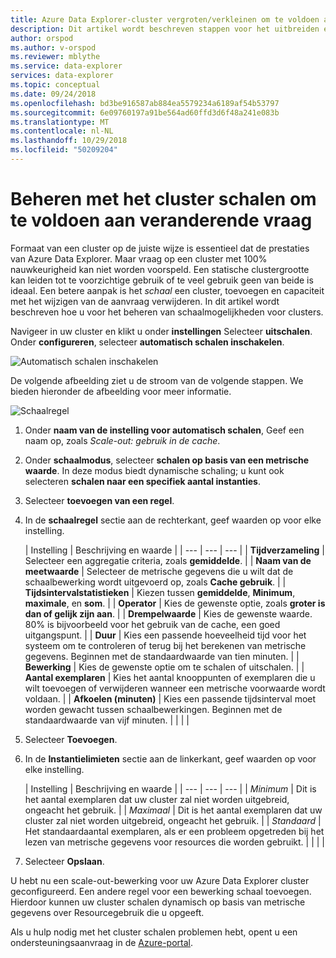 ```yaml
---
title: Azure Data Explorer-cluster vergroten/verkleinen om te voldoen aan de veranderende vraag
description: Dit artikel wordt beschreven stappen voor het uitbreiden en schalen in een Azure Data Explorer-cluster op basis van veranderende vraag.
author: orspod
ms.author: v-orspod
ms.reviewer: mblythe
ms.service: data-explorer
services: data-explorer
ms.topic: conceptual
ms.date: 09/24/2018
ms.openlocfilehash: bd3be916587ab884ea5579234a6189af54b53797
ms.sourcegitcommit: 6e09760197a91be564ad60ffd3d6f48a241e083b
ms.translationtype: MT
ms.contentlocale: nl-NL
ms.lasthandoff: 10/29/2018
ms.locfileid: "50209204"
---
```

# <a name="manage-cluster-scaling-to-accommodate-changing-demand"></a>Beheren met het cluster schalen om te voldoen aan veranderende vraag

Formaat van een cluster op de juiste wijze is essentieel dat de prestaties van Azure Data Explorer. Maar vraag op een cluster met 100% nauwkeurigheid kan niet worden voorspeld. Een statische clustergrootte kan leiden tot te voorzichtige gebruik of te veel gebruik geen van beide is ideaal. Een betere aanpak is het *schaal* een cluster, toevoegen en capaciteit met het wijzigen van de aanvraag verwijderen. In dit artikel wordt beschreven hoe u voor het beheren van schaalmogelijkheden voor clusters.

Navigeer in uw cluster en klikt u onder **instellingen** Selecteer **uitschalen**. Onder **configureren**, selecteer **automatisch schalen inschakelen**.

![Automatisch schalen inschakelen](media/manage-cluster-scaling/enable-autoscale.png)

De volgende afbeelding ziet u de stroom van de volgende stappen. We bieden hieronder de afbeelding voor meer informatie.

![Schaalregel](media/manage-cluster-scaling/scale-rule.png)

1. Onder **naam van de instelling voor automatisch schalen**, Geef een naam op, zoals *Scale-out: gebruik in de cache*.

1. Onder **schaalmodus**, selecteer **schalen op basis van een metrische waarde**. In deze modus biedt dynamische schaling; u kunt ook selecteren **schalen naar een specifiek aantal instanties**.

1. Selecteer **toevoegen van een regel**.

1. In de **schaalregel** sectie aan de rechterkant, geef waarden op voor elke instelling.

    | Instelling | Beschrijving en waarde |
    | --- | --- | --- |
    | **Tijdverzameling** | Selecteer een aggregatie criteria, zoals **gemiddelde**. |
    | **Naam van de meetwaarde** | Selecteer de metrische gegevens die u wilt dat de schaalbewerking wordt uitgevoerd op, zoals **Cache gebruik**. |
    | **Tijdsintervalstatistieken** | Kiezen tussen **gemiddelde**, **Minimum**, **maximale**, en **som**. |
    | **Operator** | Kies de gewenste optie, zoals **groter is dan of gelijk zijn aan**. |
    | **Drempelwaarde** | Kies de gewenste waarde. 80% is bijvoorbeeld voor het gebruik van de cache, een goed uitgangspunt. |
    | **Duur** | Kies een passende hoeveelheid tijd voor het systeem om te controleren of terug bij het berekenen van metrische gegevens. Beginnen met de standaardwaarde van tien minuten. |
    | **Bewerking** | Kies de gewenste optie om te schalen of uitschalen. |
    | **Aantal exemplaren** | Kies het aantal knooppunten of exemplaren die u wilt toevoegen of verwijderen wanneer een metrische voorwaarde wordt voldaan. |
    | **Afkoelen (minuten)** | Kies een passende tijdsinterval moet worden gewacht tussen schaalbewerkingen. Beginnen met de standaardwaarde van vijf minuten. |
    |  |  |

1. Selecteer **Toevoegen**.

1. In de **Instantielimieten** sectie aan de linkerkant, geef waarden op voor elke instelling.

    | Instelling | Beschrijving en waarde |
    | --- | --- | --- |
    | *Minimum* | Dit is het aantal exemplaren dat uw cluster zal niet worden uitgebreid, ongeacht het gebruik. |
    | *Maximaal* | Dit is het aantal exemplaren dat uw cluster zal niet worden uitgebreid, ongeacht het gebruik. |
    | *Standaard* | Het standaardaantal exemplaren, als er een probleem opgetreden bij het lezen van metrische gegevens voor resources die worden gebruikt. |
    |  |  |

1. Selecteer **Opslaan**.

U hebt nu een scale-out-bewerking voor uw Azure Data Explorer cluster geconfigureerd. Een andere regel voor een bewerking schaal toevoegen. Hierdoor kunnen uw cluster schalen dynamisch op basis van metrische gegevens over Resourcegebruik die u opgeeft.

Als u hulp nodig met het cluster schalen problemen hebt, opent u een ondersteuningsaanvraag in de [Azure-portal](https://portal.azure.com/#blade/Microsoft_Azure_Support/HelpAndSupportBlade/overview).